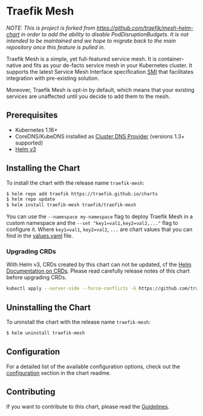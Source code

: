 # Traefik Mesh

_NOTE: This is project is forked from https://github.com/traefik/mesh-helm-chart in order to add the ability to disable PodDisruptionBudgets. It is not intended to be maintained and we hope to migrate back to the main repository once this feature is pulled in._ 

Traefik Mesh is a simple, yet full-featured service mesh. It is container-native and fits as your de-facto service mesh in your Kubernetes cluster.
It supports the latest Service Mesh Interface specification [SMI](https://smi-spec.io/) that facilitates integration with pre-existing solution.

Moreover, Traefik Mesh is opt-in by default, which means that your existing services are unaffected until you decide to add them to the mesh.

## Prerequisites

- Kubernetes 1.16+
- CoreDNS/KubeDNS installed as [Cluster DNS Provider](https://kubernetes.io/docs/tasks/administer-cluster/dns-custom-nameservers/) (versions 1.3+ supported)
- [Helm v3](https://helm.sh/docs/intro/install/)

## Installing the Chart

To install the chart with the release name `traefik-mesh`:

```bash
$ helm repo add traefik https://traefik.github.io/charts
$ helm repo update
$ helm install traefik-mesh traefik/traefik-mesh
```

You can use the `--namespace my-namespace` flag to deploy Traefik Mesh in a custom namespace and the `--set "key1=val1,key2=val2,..."` flag to configure it.
Where `key1=val1`, `key2=val2`, `...` are chart values that you can find in the [values.yaml](https://github.com/traefik/mesh-helm-chart/tree/master/mesh/values.yaml) file.

### Upgrading CRDs

With Helm v3, CRDs created by this chart can not be updated, cf the [Helm Documentation on CRDs](https://helm.sh/docs/chart_best_practices/custom_resource_definitions). Please read carefully release notes of this chart before upgrading CRDs.

```bash
kubectl apply --server-side --force-conflicts -k https://github.com/traefik/mesh-helm-chart/mesh/crds/
```

## Uninstalling the Chart

To uninstall the chart with the release name `traefik-mesh`:

```bash
$ helm uninstall traefik-mesh
```

## Configuration

For a detailed list of the available configuration options, check out the [configuration](https://github.com/traefik/mesh-helm-chart/tree/master/mesh#configuration) section in the chart readme.

## Contributing

If you want to contribute to this chart, please read the [Guidelines](https://github.com/traefik/mesh-helm-chart/blob/master/mesh/Guidelines.md).
